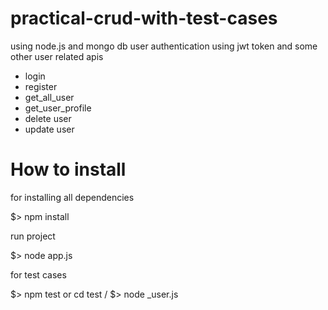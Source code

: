 # practical-crud-with-test-cases

using node.js and mongo db user authentication using jwt token and some other user related apis 
 - login
 - register
 - get_all_user
 - get_user_profile
 - delete user
 - update user 

# How to install
  for installing all dependencies
  
  $> npm install
  
  run project
  
  $> node app.js
  
  for test cases 
  
  $> npm test or cd test / $> node _user.js
  
